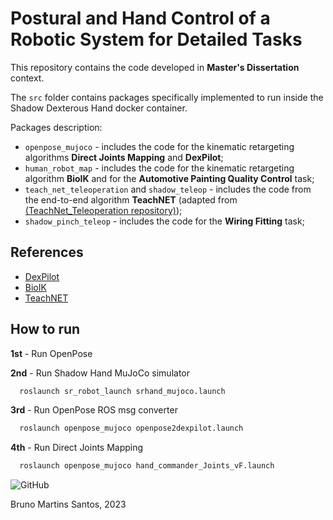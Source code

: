# Postural and Hand Control of a Robotic System for Detailed Tasks

This repository contains the code developed in **Master's Dissertation** context.

The `src` folder contains packages specifically implemented to run inside the Shadow Dexterous Hand docker container.

Packages description:
  - `openpose_mujoco` - includes the code for the kinematic retargeting algorithms **Direct Joints Mapping** and **DexPilot**;
  - `human_robot_map` - includes the code for the kinematic retargeting algorithm **BioIK** and for the **Automotive Painting Quality Control** task;
  - `teach_net_teleoperation` and `shadow_teleop` - includes the code from the end-to-end algorithm **TeachNET** (adapted from [(TeachNet_Teleoperation repository)]([https://github.com/jorgef1299/SERP](https://github.com/TAMS-Group/TeachNet_Teleoperation)));
  - `shadow_pinch_teleop` - includes the code for the **Wiring Fitting** task;

## References

 - [DexPilot](https://doi.org/10.1109/ICRA40945.2020.9197124)
 - [BioIK](https://doi.org/10.1109/ICRA.2018.8460799)
 - [TeachNET](https://doi.org/10.1109/ICRA.2019.8794277)

## How to run

**1st** - Run OpenPose

**2nd** - Run Shadow Hand MuJoCo simulator
```bash
  roslaunch sr_robot_launch srhand_mujoco.launch
```

**3rd** - Run OpenPose ROS msg converter
```bash
  roslaunch openpose_mujoco openpose2dexpilot.launch
```

**4th** - Run Direct Joints Mapping
```bash
  roslaunch openpose_mujoco hand_commander_Joints_vF.launch
```


![GitHub](https://github.com/BrunoSantosCode/ShadowHand_MastersDissertation/assets/78873048/2d035f65-0977-4cc2-a0be-0c87cf1df7f3)

Bruno Martins Santos, 2023
